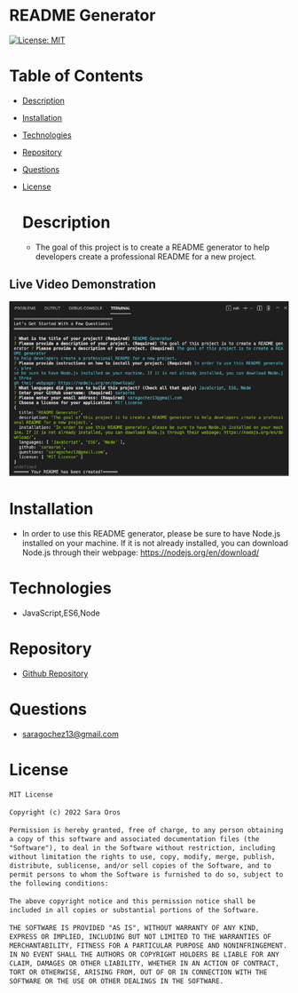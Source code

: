 
  # README Generator
[![License: MIT](https://img.shields.io/badge/License-MIT-yellow.svg)](https://opensource.org/licenses/MIT)

# Table of Contents

- [Description](#description)
- [Installation](#installation)
- [Technologies](#technologies)
- [Repository](#repository)
- [Questions](#questions)
- [License](#license)

  # Description
  - The goal of this project is to create a README generator to help developers create a professional README for a new project.
 ## Live Video Demonstration

  <img src="./develop/images/sampleREADME.png" />

  # Installation
  - In order to use this README generator, please be sure to have Node.js installed on your machine. If it is not already installed, you can download Node.js through their webpage: https://nodejs.org/en/download/

  # Technologies
  - JavaScript,ES6,Node


  # Repository
  - <a href="https://github.com/saraoros">Github Repository</a>

  # Questions
  - saragochez13@gmail.com

  # License
    MIT License

    Copyright (c) 2022 Sara Oros

    Permission is hereby granted, free of charge, to any person obtaining a copy of this software and associated documentation files (the "Software"), to deal in the Software without restriction, including without limitation the rights to use, copy, modify, merge, publish, distribute, sublicense, and/or sell copies of the Software, and to permit persons to whom the Software is furnished to do so, subject to the following conditions:
    
    The above copyright notice and this permission notice shall be included in all copies or substantial portions of the Software.
    
    THE SOFTWARE IS PROVIDED "AS IS", WITHOUT WARRANTY OF ANY KIND, EXPRESS OR IMPLIED, INCLUDING BUT NOT LIMITED TO THE WARRANTIES OF MERCHANTABILITY, FITNESS FOR A PARTICULAR PURPOSE AND NONINFRINGEMENT. IN NO EVENT SHALL THE AUTHORS OR COPYRIGHT HOLDERS BE LIABLE FOR ANY CLAIM, DAMAGES OR OTHER LIABILITY, WHETHER IN AN ACTION OF CONTRACT, TORT OR OTHERWISE, ARISING FROM, OUT OF OR IN CONNECTION WITH THE SOFTWARE OR THE USE OR OTHER DEALINGS IN THE SOFTWARE.
  

  
